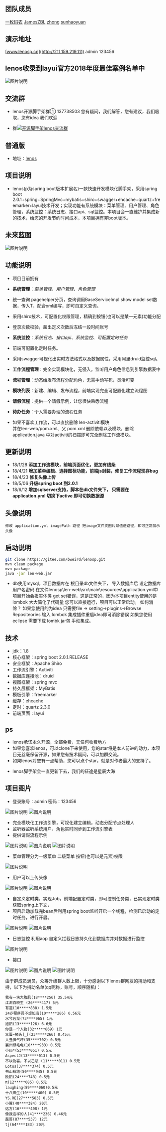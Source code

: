 ## 团队成员 
[一枚码农](https://gitee.com/bweird)   [JamesZBL](https://gitee.com/zbl1996)    [zhong](https://gitee.com/guokeyunman) [sunhaoyuan](https://gitee.com/ys.re)
## 演示地址
[www.lenosp.cn](http://211.159.219.111)  admin 123456

## lenos收录到layui官方2018年度最佳案例名单中
![图片说明](http://ww4.sinaimg.cn/large/0060lm7Tly1fnjfv8d366j310x0hsjwr.jpg "图片说明")

## 交流群
* lenos开源脚手架群① 137738503 您有疑问，我们解答，您有建议，我们吸取，您有idea 我们欢迎
- 群<a target="_blank" href="//shang.qq.com/wpa/qunwpa?idkey=2c71822be7b8c061087a94647663a742a274626a846b76647743ed556a24cabc"><img border="0" src="//pub.idqqimg.com/wpa/images/group.png" alt="开源脚手架lenos交流群" title="开源脚手架lenos交流群①"></a>


## 普通版
- 地址：[lenos](https://gitee.com/bweird/lenos) 

## 项目说明
- lenos(p为spring boot版本扩展名)一款快速开发模块化脚手架，采用spring boot 2.0.1+spring+SpringMvc+mybatis+shiro+swagger+ehcache+quartz+freemarker+layui技术开发；实现功能有系统模块：菜单管理、用户管理、角色管理，系统监控：系统日志、接口api、sql监控。本项目会一直维护并集成新的技术，给您的开发节约时间成本，本项目拥有非boot版本。
## 未来蓝图
![图片说明](http://ww2.sinaimg.cn/large/0060lm7Tly1fnw762j02vj30rs0vtjt7.jpg "图片说明")

## 功能说明
- 项目目前拥有
- **系统管理**：_菜单管理、用户管理、角色管理_
- 统一查询 pagehelper分页，查询调用BaseServiceImpl show model set数据，传入T，配合xml编写，即可自定义查询。
- 采用shiro技术，可配置化权限管理，精确到按钮(也可以是某一元素)功能分配
- 登录次数校验，超出定义次数后冻结一段时间账号  
  
- **系统监控**：_系统日志、接口api、系统监控、可配置定时任务_
- 前端可配置化定时任务。
- 采用swagger可视化出实时方法格式以及数据属性，采用阿里druid监控sql。  
  
- **工作流程管理**：完全实现模块化，无侵入。监听用户角色信息到引擎数据表中
- **流程管理**：动态给发布流程分配角色，无需手动写死，灵活可变
- **模块列表**：新建、编辑、发布流程，前端实现完全可配置化建立流程图
- **请假流程**：提供一个请假示例，让您很快熟悉流程
- **待办任务**：个人需要办理的流程任务  
  
- 如果不喜欢工作流，可以直接删除 len-activiti模块  
并在len-web/pom.xml、父 pom.xml 删除依赖以及模块，删除application.java 中对activiti的扫描即可完全删除工作流模块。

## 更新说明
- 18/1/28 **添加工作流模块，前端页面优化，更加有线条**
- 18/4/21 **增加菜单编辑、选择图标功能，前端js封装，修复工作流程现存bug**
- 18/4/23 **修复头像上传**
- 18/5/06 **升级spring boot 到2.0.1**
- 18/6/12 **增加sqlserver支持，脚本在db文件夹下，
只需要在application.yml 切换下active 即可切换数据源**
## 头像说明
```
修改 application.yml imagePath 路径 把image文件夹图片赋值进路径，即可正常展示头像
```

## 启动说明

```bash
git clone https://gitee.com/bweird/lenosp.git
mvn clean package
mvn package
java -jar len-web.jar
```
- db使用mysql，项目数据库在 根目录db文件夹下，
导入数据库后 设定数据库用户名密码 在文件lenosp\len-web\src\main\resources\application.yml中
项目开始会报实体类 get set错误，这是正常的，因为本项目entity使用的是 lombok 大大简化了代码量
您可以直接运行，项目可以正常启动。
如何消除？
如果您使用的为idea 只需要file -> setting->plugins->Browse Repositeories 输入 lombok 集成插件重启idea即可消除错误
如果您使用 eclipse 需要下载 lombk jar包 手动集成。

## 技术
* jdk：1.8
* 核心框架：spring boot 2.0.1.RELEASE
* 安全框架：Apache Shiro
* 工作流引擎：Activiti
* 数据库连接池：druid
* 视图框架：spring mvc
* 持久层框架：MyBatis
* 模板引擎：freemarker
* 缓存：ehcache
* 定时：quartz 2.3.0
* 前端页面：layui

## ps
- lenos承诺永久开源，全部免费，无任何收费地方
- 如果您喜欢lenos，可以clone下来使用，您的star将是本人前进的动力，本项目无丝毫保留开源，如果您有技术疑问，可以加群交流。
- 如果lenos对您有一点帮助，您可以点个star，就是对作者最大的支持了。
* lenos脚手架会一直更新下去，我们的征途是星辰大海

## 项目图片
* 登录账号：admin 密码：123456   
  
![图片说明](http://ww1.sinaimg.cn/large/0060lm7Tly1fn2bsi2kexj311y0hsdmw.jpg "图片说明")
![图片说明](http://ww2.sinaimg.cn/large/0060lm7Tly1fn2c1yaqrjj311y0hvdhj.jpg "图片说明")
   
* 完全模块化工作流引擎，可视化建立编辑，动态分配节点处理人
* 监听器监听系统用户、角色实时同步到工作流引擎表
* 提供请假流程示例   
  
![图片说明](http://ww4.sinaimg.cn/large/0060lm7Tly1fnvohtrdglj311y0gggn2.jpg "图片说明")
![图片说明](http://ww3.sinaimg.cn/large/0060lm7Tly1fnvokv38fwj311y0gddgj.jpg "图片说明")
![图片说明](http://wx1.sinaimg.cn/mw690/0060lm7Tly1fsb5rlll3uj31hb0pgq5y.jpg "图片说明")
   
* 菜单管理分为一级菜单 二级菜单 按钮(也可以是元素)权限   
  
![图片说明](http://ww2.sinaimg.cn/large/0060lm7Tly1fn2c2l057sj311y0hu767.jpg "图片说明")
   
* 用户可以上传头像   
  
![图片说明](http://ww2.sinaimg.cn/large/0060lm7Tly1fn2c33qyvrj311y0hv40e.jpg "图片说明")
![图片说明](http://ww2.sinaimg.cn/large/0060lm7Tly1fn2c3m4b77j311y0hpq4b.jpg "图片说明")
   
* 自定义定时类，实现Job，前端配置定时类，即可控制任务类，已实现定时类获取spring上下文，
* 项目启动加载完bean后利用spring boot监听开启一个线程，检测已启动的定时任务，进行开启。  
   
![图片说明](http://ww1.sinaimg.cn/large/0060lm7Tly1fn873a0sqnj311y0gc0tr.jpg "图片说明")
![图片说明](http://ww1.sinaimg.cn/large/0060lm7Tly1fn876ntgczj30t707xdgf.jpg "图片说明")
   
* 日志监控 利用aop 自定义拦截日志持久化到数据库并对数据进行监控<br>
  
![图片说明](http://ww3.sinaimg.cn/large/0060lm7Tly1fn8793d3llj311y0gxq4s.jpg "图片说明")
   
* 接口   
 
![图片说明](http://ww2.sinaimg.cn/large/0060lm7Tly1fn2c4swdjrj311y0hptam.jpg "图片说明")
![图片说明](http://ww2.sinaimg.cn/large/0060lm7Tly1fn2c5ev8tgj30w50e7wfs.jpg "图片说明")
![图片说明](http://ww2.sinaimg.cn/large/0060lm7Tly1fn2dvrcl9lj30wd0e6gmd.jpg "图片说明")

由于群成员满员，众筹升级群人数上限，十分感谢以下lenos群网友的捐助和支持，以下为捐助名单(qq昵称，账号，顺序随机)：
```
我有一块大腹肌(18****256) 35.54元
江湖百晓生 (26****417) 5元
有道(10*****838) 1.5元
24岁程序员不想加班(10*****286) 0.56元
水兮若龙(73****965) 1元
旭阳(13*****126) 6.6元
你是一个人物(32*****869) 1元
笨蛋~猪头]_[(23*****266) 0.45元
人丑脾气坏(35****702) 0.5元
襄州绿毛龟(18****933) 0.5元
小码*(53****051) 0.5元
AspectJ(13*****013) 0.5元
不以物喜，不以己悲 (11*****011) 0.5元
Lotus(37****374) 0.5元
书山有路(50****945) 0.5元
欧阳(24****748) 0.5元
π(12*****085) 0.5元
laughing(89****060)0.5元
十八画生(10*****400) 0.5元
YS.RE(27****583) 0.5元
小翼(40****384) 20元
远方(16*****408) 1元
像我这样的人(41****236) 0.46元
磊哥(87****537) 12元
tj(64****183) 20元
```
